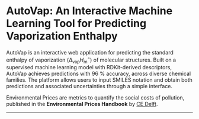 # AutoVap: An Interactive Machine Learning Tool for Predicting Vaporization Enthalpy

AutoVap is an interactive web application for predicting the standard enthalpy of vaporization ($\Delta_\mathrm{vap} H_\mathrm{m}^\circ$) of molecular structures. Built on a supervised machine learning model with RDKit-derived descriptors, AutoVap achieves predictions with 96 % accuracy, across diverse chemical families. The platform allows users to input SMILES notation and obtain both predictions and associated uncertainties through a simple interface.

Environmental Prices are metrics to quantify the social costs of pollution, published in the **Environmental Prices Handbook** by [CE Delft](https://cedelft.eu/publications/environmental-prices-handbook-2024-eu27-version/).


---
